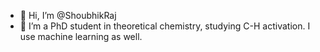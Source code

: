 - 👋 Hi, I’m @ShoubhikRaj
- 👀 I’m a PhD student in theoretical chemistry, studying C-H activation. I use machine learning as well.

<!---
ShoubhikRaj/ShoubhikRaj is a ✨ special ✨ repository because its `README.md` (this file) appears on your GitHub profile.
You can click the Preview link to take a look at your changes.
--->
